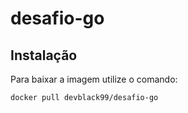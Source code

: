 # desafio-go

## Instalação

Para baixar a imagem utilize o comando: 

```docker
docker pull devblack99/desafio-go
```